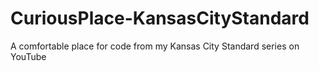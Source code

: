 # CuriousPlace-KansasCityStandard
A comfortable place for code from my Kansas City Standard series on YouTube
